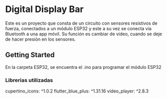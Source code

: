 # Digital Display Bar

Este es un proyecto que consta de un circuito con sensores resistivos de fuerza, conectados a un módulo ESP32 y este a su vez se conecta vía Bluetooth a una app móvil. 
Su función es cambiar de video, cuando se deje de hacer presión en los sensores.

## Getting Started
En la carpeta ESP32, se encuentra el .ino para programar el módulo ESP32

### Librerias utilizadas
cupertino_icons: ^1.0.2
flutter_blue_plus: ^1.31.16
video_player: ^2.8.3
